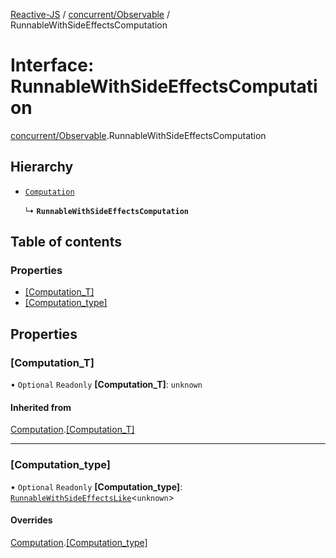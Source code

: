 [Reactive-JS](../README.md) / [concurrent/Observable](../modules/concurrent_Observable.md) / RunnableWithSideEffectsComputation

# Interface: RunnableWithSideEffectsComputation

[concurrent/Observable](../modules/concurrent_Observable.md).RunnableWithSideEffectsComputation

## Hierarchy

- [`Computation`](computations.Computation.md)

  ↳ **`RunnableWithSideEffectsComputation`**

## Table of contents

### Properties

- [[Computation\_T]](concurrent_Observable.RunnableWithSideEffectsComputation.md#[computation_t])
- [[Computation\_type]](concurrent_Observable.RunnableWithSideEffectsComputation.md#[computation_type])

## Properties

### [Computation\_T]

• `Optional` `Readonly` **[Computation\_T]**: `unknown`

#### Inherited from

[Computation](computations.Computation.md).[[Computation_T]](computations.Computation.md#[computation_t])

___

### [Computation\_type]

• `Optional` `Readonly` **[Computation\_type]**: [`RunnableWithSideEffectsLike`](concurrent.RunnableWithSideEffectsLike.md)<`unknown`\>

#### Overrides

[Computation](computations.Computation.md).[[Computation_type]](computations.Computation.md#[computation_type])
